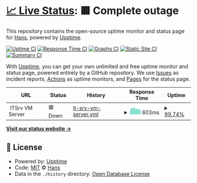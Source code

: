 # [📈 Live Status](https://uptime.itsrv.tw): <!--live status--> **🟥 Complete outage**

This repository contains the open-source uptime monitor and status page for [Hans](https://hans00.me/), powered by [Upptime](https://github.com/upptime/upptime).

[![Uptime CI](https://github.com/hans00/itsrv-uptime/workflows/Uptime%20CI/badge.svg)](https://github.com/hans00/itsrv-uptime/actions?query=workflow%3A%22Uptime+CI%22)
[![Response Time CI](https://github.com/hans00/itsrv-uptime/workflows/Response%20Time%20CI/badge.svg)](https://github.com/hans00/itsrv-uptime/actions?query=workflow%3A%22Response+Time+CI%22)
[![Graphs CI](https://github.com/hans00/itsrv-uptime/workflows/Graphs%20CI/badge.svg)](https://github.com/hans00/itsrv-uptime/actions?query=workflow%3A%22Graphs+CI%22)
[![Static Site CI](https://github.com/hans00/itsrv-uptime/workflows/Static%20Site%20CI/badge.svg)](https://github.com/hans00/itsrv-uptime/actions?query=workflow%3A%22Static+Site+CI%22)
[![Summary CI](https://github.com/hans00/itsrv-uptime/workflows/Summary%20CI/badge.svg)](https://github.com/hans00/itsrv-uptime/actions?query=workflow%3A%22Summary+CI%22)

With [Upptime](https://upptime.js.org), you can get your own unlimited and free uptime monitor and status page, powered entirely by a GitHub repository. We use [Issues](https://github.com/hans00/itsrv-uptime/issues) as incident reports, [Actions](https://github.com/hans00/itsrv-uptime/actions) as uptime monitors, and [Pages](https://uptime.itsrv.tw) for the status page.

<!--start: status pages-->
<!-- This summary is generated by Upptime (https://github.com/upptime/upptime) -->
<!-- Do not edit this manually, your changes will be overwritten -->
<!-- prettier-ignore -->
| URL | Status | History | Response Time | Uptime |
| --- | ------ | ------- | ------------- | ------ |
| <img alt="" src="https://icons.duckduckgo.com/ip3/null.ico" height="13"> ITSrv VM Server | 🟥 Down | [it-srv-vm-server.yml](https://github.com/itsrv-tw/uptime/commits/HEAD/history/it-srv-vm-server.yml) | <details><summary><img alt="Response time graph" src="./graphs/it-srv-vm-server/response-time-week.png" height="20"> 603ms</summary><br><a href="https://uptime.itsrv.tw/history/it-srv-vm-server"><img alt="Response time 701" src="https://img.shields.io/endpoint?url=https%3A%2F%2Fraw.githubusercontent.com%2Fitsrv-tw%2Fuptime%2FHEAD%2Fapi%2Fit-srv-vm-server%2Fresponse-time.json"></a><br><a href="https://uptime.itsrv.tw/history/it-srv-vm-server"><img alt="24-hour response time 511" src="https://img.shields.io/endpoint?url=https%3A%2F%2Fraw.githubusercontent.com%2Fitsrv-tw%2Fuptime%2FHEAD%2Fapi%2Fit-srv-vm-server%2Fresponse-time-day.json"></a><br><a href="https://uptime.itsrv.tw/history/it-srv-vm-server"><img alt="7-day response time 603" src="https://img.shields.io/endpoint?url=https%3A%2F%2Fraw.githubusercontent.com%2Fitsrv-tw%2Fuptime%2FHEAD%2Fapi%2Fit-srv-vm-server%2Fresponse-time-week.json"></a><br><a href="https://uptime.itsrv.tw/history/it-srv-vm-server"><img alt="30-day response time 701" src="https://img.shields.io/endpoint?url=https%3A%2F%2Fraw.githubusercontent.com%2Fitsrv-tw%2Fuptime%2FHEAD%2Fapi%2Fit-srv-vm-server%2Fresponse-time-month.json"></a><br><a href="https://uptime.itsrv.tw/history/it-srv-vm-server"><img alt="1-year response time 701" src="https://img.shields.io/endpoint?url=https%3A%2F%2Fraw.githubusercontent.com%2Fitsrv-tw%2Fuptime%2FHEAD%2Fapi%2Fit-srv-vm-server%2Fresponse-time-year.json"></a></details> | <details><summary><a href="https://uptime.itsrv.tw/history/it-srv-vm-server">99.74%</a></summary><a href="https://uptime.itsrv.tw/history/it-srv-vm-server"><img alt="All-time uptime 99.88%" src="https://img.shields.io/endpoint?url=https%3A%2F%2Fraw.githubusercontent.com%2Fitsrv-tw%2Fuptime%2FHEAD%2Fapi%2Fit-srv-vm-server%2Fuptime.json"></a><br><a href="https://uptime.itsrv.tw/history/it-srv-vm-server"><img alt="24-hour uptime 99.99%" src="https://img.shields.io/endpoint?url=https%3A%2F%2Fraw.githubusercontent.com%2Fitsrv-tw%2Fuptime%2FHEAD%2Fapi%2Fit-srv-vm-server%2Fuptime-day.json"></a><br><a href="https://uptime.itsrv.tw/history/it-srv-vm-server"><img alt="7-day uptime 99.74%" src="https://img.shields.io/endpoint?url=https%3A%2F%2Fraw.githubusercontent.com%2Fitsrv-tw%2Fuptime%2FHEAD%2Fapi%2Fit-srv-vm-server%2Fuptime-week.json"></a><br><a href="https://uptime.itsrv.tw/history/it-srv-vm-server"><img alt="30-day uptime 99.90%" src="https://img.shields.io/endpoint?url=https%3A%2F%2Fraw.githubusercontent.com%2Fitsrv-tw%2Fuptime%2FHEAD%2Fapi%2Fit-srv-vm-server%2Fuptime-month.json"></a><br><a href="https://uptime.itsrv.tw/history/it-srv-vm-server"><img alt="1-year uptime 99.88%" src="https://img.shields.io/endpoint?url=https%3A%2F%2Fraw.githubusercontent.com%2Fitsrv-tw%2Fuptime%2FHEAD%2Fapi%2Fit-srv-vm-server%2Fuptime-year.json"></a></details>

<!--end: status pages-->

[**Visit our status website →**](https://uptime.itsrv.tw)

## 📄 License

- Powered by: [Upptime](https://github.com/upptime/upptime)
- Code: [MIT](./LICENSE) © [Hans](https://hans00.me/)
- Data in the `./history` directory: [Open Database License](https://opendatacommons.org/licenses/odbl/1-0/)
